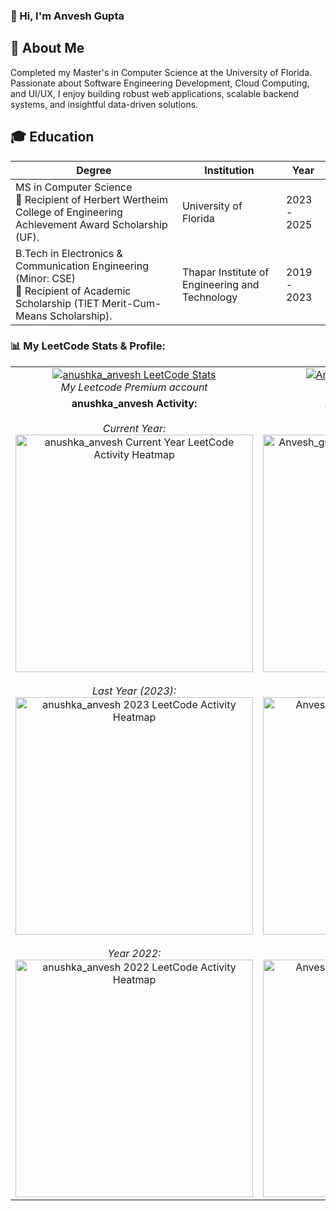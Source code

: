 

### 👋 Hi, I'm Anvesh Gupta

## 🚀 About Me
Completed my Master's in Computer Science at the University of Florida. Passionate about Software Engineering Development, Cloud Computing, and UI/UX, I enjoy building robust web applications, scalable backend systems, and insightful data-driven solutions.

## 🎓 Education
| Degree | Institution | Year | 
|--------|-------------|------------------|
| MS in Computer Science <br> 🏅 Recipient of Herbert Wertheim College of Engineering Achievement Award Scholarship (UF). | University of Florida | 2023  -  2025 | 
| B.Tech in Electronics & Communication Engineering (Minor: CSE) <br> 🏅 Recipient of Academic Scholarship (TIET Merit-Cum-Means Scholarship). | Thapar Institute of Engineering and Technology | 2019  -  2023 |
 


### 📊 My LeetCode Stats & Profile:

<table>
  <tr>
    <td align="center">
      <a href="https://leetcode.com/anushka_anvesh">
        <img src="https://leetcard.jacoblin.cool/anushka_anvesh" alt="anushka_anvesh LeetCode Stats" />
      </a>
      <br/>
      <em>My Leetcode Premium account</em>
    </td>
    <td align="center">
      <a href="https://leetcode.com/Anvesh_gupta">
        <img src="https://leetcard.jacoblin.cool/Anvesh_gupta" alt="Anvesh_gupta LeetCode Stats" />
      </a>
      <br/>
      <em>My Primary account</em>
    </td>
  </tr>
  <!-- New Row for Heatmaps -->
  <tr>
    <td align="center" valign="top">
      <strong>anushka_anvesh Activity:</strong><br/><br/>
      <em>Current Year:</em><br/>
      <a href="https://leetcode.com/anushka_anvesh">
        <img src="https://leetcode-stats.vercel.app/api?username=anushka_anvesh&theme=light&year=current" alt="anushka_anvesh Current Year LeetCode Activity Heatmap" width="380"/>
        <!-- Adjusted width for better fit, default might be too wide -->
      </a>
      <br/><br/>
      <em>Last Year (2023):</em><br/>
      <a href="https://leetcode.com/anushka_anvesh">
        <img src="https://leetcode-stats.vercel.app/api?username=anushka_anvesh&theme=light&year=2023" alt="anushka_anvesh 2023 LeetCode Activity Heatmap" width="380"/>
      </a>
      <br/><br/>
      <em>Year 2022:</em><br/>
      <a href="https://leetcode.com/anushka_anvesh">
        <img src="https://leetcode-stats.vercel.app/api?username=anushka_anvesh&theme=light&year=2022" alt="anushka_anvesh 2022 LeetCode Activity Heatmap" width="380"/>
      </a>
      <!-- Adjusted width for better fit, default might be too wide -->
    </td>
    <td align="center" valign="top">
      <strong>Anvesh_gupta Activity:</strong><br/><br/>
      <em>Current Year:</em><br/>
      <a href="https://leetcode.com/Anvesh_gupta">
        <img src="https://leetcode-stats.vercel.app/api?username=Anvesh_gupta&theme=light&year=current" alt="Anvesh_gupta Current Year LeetCode Activity Heatmap" width="380"/>
      </a>
      <br/><br/>
      <em>Last Year (2023):</em><br/>
      <a href="https://leetcode.com/Anvesh_gupta">
        <img src="https://leetcode-stats.vercel.app/api?username=Anvesh_gupta&theme=light&year=2023" alt="Anvesh_gupta 2023 LeetCode Activity Heatmap" width="380"/>
      </a>
      <br/><br/>
      <em>Year 2022:</em><br/>
      <a href="https://leetcode.com/Anvesh_gupta">
        <img src="https://leetcode-stats.vercel.app/api?username=Anvesh_gupta&theme=light&year=2022" alt="Anvesh_gupta 2022 LeetCode Activity Heatmap" width="380"/>
      </a>
      <!-- Add more years as needed -->
    </td>
  </tr>
</table>

